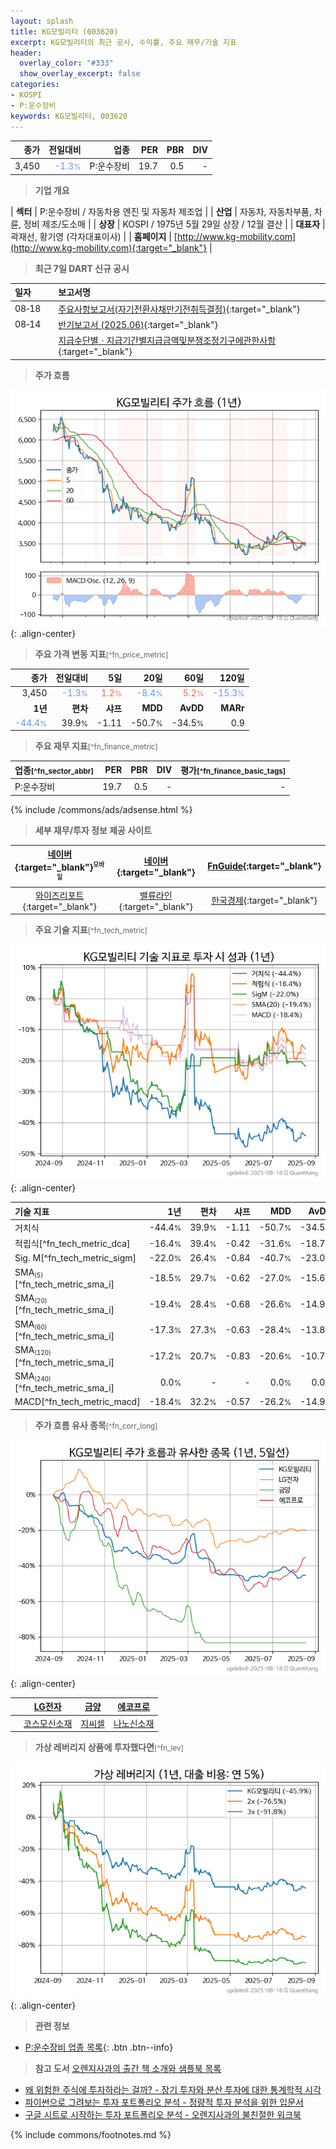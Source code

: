 ```yaml
---
layout: splash
title: KG모빌리티 (003620)
excerpt: KG모빌리티의 최근 공시, 수익률, 주요 재무/기술 지표
header:
  overlay_color: "#333"
  show_overlay_excerpt: false
categories:
- KOSPI
- P:운수장비
keywords: KG모빌리티, 003620
---
```


| **종가** | **전일대비** | **업종** | **PER** | **PBR** | **DIV** |
| -------: | -----------: | -------: | ------: | ------: | ------: |
| 3,450 | <span style="color: cornflowerblue">-1.3<small>%</small></span> | P:운수장비 | 19.7 | 0.5 | - |

<!-- more -->


> **기업 개요**<a id="company"></a>

| <span style="white-space:nowrap;">**섹터**</span> | P:운수장비 / 자동차용 엔진 및 자동차 제조업 |
| <span style="white-space:nowrap;">**산업**</span> | 자동차, 자동차부품, 차륜, 정비 제조/도소매 |
| <span style="white-space:nowrap;">**상장**</span> | KOSPI / 1975년 5월 29일 상장 / 12월 결산 |
| <span style="white-space:nowrap;">**대표자**</span> | 곽재선, 황기영 (각자대표이사) |
| <span style="white-space:nowrap;">**홈페이지**</span> | [http://www.kg-mobility.com](http://www.kg-mobility.com){:target="_blank"} |


> **최근 7일 DART 신규 공시**<a id="dart"></a>

| **일자** |      | **보고서명** |
| :------- | :--- | :----------- |
| 08&#x2011;18 | | [주요사항보고서(자기전환사채만기전취득결정)](https://dart.fss.or.kr/dsaf001/main.do?rcpNo=20250818000099){:target="_blank"} |
| 08&#x2011;14 | | [반기보고서 (2025.06)](https://dart.fss.or.kr/dsaf001/main.do?rcpNo=20250814001735){:target="_blank"} |
|  | | [지급수단별ㆍ지급기간별지급금액및분쟁조정기구에관한사항](https://dart.fss.or.kr/dsaf001/main.do?rcpNo=20250814000250){:target="_blank"} |


> **주가 흐름**<a id="price"></a>

![003620](/stock/images/003620.png){: .align-center}


> **주요 가격 변동 지표**<small>[^fn_price_metric]</small>

| **종가** | **전일대비** | **5일** | **20일** | **60일** | **120일** |
| -------: | -----------: | ------: | -------: | -------: | --------: |
| 3,450 | <span style="color: cornflowerblue">-1.3<small>%</small></span> | <span style="color: tomato">1.2<small>%</small></span> | <span style="color: cornflowerblue">-8.4<small>%</small></span> | <span style="color: tomato">5.2<small>%</small></span> | <span style="color: cornflowerblue">-15.3<small>%</small></span> |
| **1년** | **편차** | **샤프** | **MDD** | **AvDD** | **MARr** |
| <span style="color: cornflowerblue">-44.4<small>%</small></span> | 39.9<small>%</small> | -1.11 | -50.7<small>%</small> | -34.5<small>%</small> | 0.9 |


> **주요 재무 지표**<small>[^fn_finance_metric]</small>

| **업종**<small>[^fn_sector_abbr]</small> | **PER** | **PBR** | **DIV** | **평가**<small>[^fn_finance_basic_tags]</small> |
| :--------------------------------------- | ------: | ------: | ------: | ----------------------------------------------: |
| P:운수장비 | 19.7 | 0.5 | - | - |



{% include /commons/ads/adsense.html %}

> **세부 재무/투자 정보 제공 사이트**

| [네이버](https://m.stock.naver.com/domestic/stock/003620/finance/summary){:target="_blank"}<sup><small>모바일</small></sup> | [네이버](https://finance.naver.com/item/coinfo.naver?code=003620){:target="_blank"} | [FnGuide](https://comp.fnguide.com/SVO2/ASP/SVD_Invest.asp?gicode=A003620&MenuYn=Y){:target="_blank"} |
| :---: | :---: | :---: |
| [와이즈리포트](https://comp.wisereport.co.kr/company/c1040001.aspx?cmp_cd=003620){:target="_blank"} | [밸류라인](https://www.valueline.co.kr/finance/summary/003620){:target="_blank"} | [한국경제](https://markets.hankyung.com/stock/003620/financial-summary){:target="_blank"} |


> **주요 기술 지표**<small>[^fn_tech_metric]</small>


![003620](/stock/images/003620_tech.png){: .align-center}

| **기술 지표** | **1년** | **편차** | **샤프** | **MDD** | **AvDD** |
| :------------ | ------: | -----------: | -------: | ------: | -------: |
| 거치식 | -44.4<small>%</small> | 39.9<small>%</small> | -1.11 | -50.7<small>%</small> | -34.5<small>%</small> |
| 적립식[^fn_tech_metric_dca] | -16.4<small>%</small> | 39.4<small>%</small> | -0.42 | -31.6<small>%</small> | -18.7<small>%</small> |
| Sig. M[^fn_tech_metric_sigm] | -22.0<small>%</small> | 26.4<small>%</small> | -0.84 | -40.7<small>%</small> | -23.0<small>%</small> |
| SMA<small><sub>(5)</sub></small>[^fn_tech_metric_sma_i] | -18.5<small>%</small> | 29.7<small>%</small> | -0.62 | -27.0<small>%</small> | -15.6<small>%</small> |
| SMA<small><sub>(20)</sub></small>[^fn_tech_metric_sma_i] | -19.4<small>%</small> | 28.4<small>%</small> | -0.68 | -26.6<small>%</small> | -14.9<small>%</small> |
| SMA<small><sub>(60)</sub></small>[^fn_tech_metric_sma_i] | -17.3<small>%</small> | 27.3<small>%</small> | -0.63 | -28.4<small>%</small> | -13.8<small>%</small> |
| SMA<small><sub>(120)</sub></small>[^fn_tech_metric_sma_i] | -17.2<small>%</small> | 20.7<small>%</small> | -0.83 | -20.6<small>%</small> | -10.7<small>%</small> |
| SMA<small><sub>(240)</sub></small>[^fn_tech_metric_sma_i] | 0.0<small>%</small> | - | - | 0.0<small>%</small> | 0.0<small>%</small> |
| MACD[^fn_tech_metric_macd] | -18.4<small>%</small> | 32.2<small>%</small> | -0.57 | -26.2<small>%</small> | -14.9<small>%</small> |


> **주가 흐름 유사 종목**<a id="corr"></a><small>[^fn_corr_long]</small>

![003620](/stock/images/003620_corr.png){: .align-center}

|       | [LG전자](/066570/) | [금양](/001570/) | [에코프로](/086520/) |
| :---: | :------------------------------------: | :------------------------------------: | :------------------------------------: |
|       | [코스모신소재](/005070/) | [지씨셀](/144510/) | [나노신소재](/121600/) |


> **가상 레버리지 상품에 투자했다면**<a id="2x"></a><small>[^fn_lev]</small>

![003620](/stock/images/003620_2x.png){: .align-center}


> **관련 정보**

- [P:운수장비 업종 목록](/stats/sector/kospi_업종_운수장비_종목/){: .btn .btn--info}

> **참고 도서** [오렌지사과의 출간 책 소개와 샘플북 목록](https://kongdori.tistory.com/691)

- [왜 위험한 주식에 투자하라는 걸까? - 장기 투자와 분산 투자에 대한 통계학적 시각](https://kongdori.tistory.com/421)
- [파이썬으로 그려보는 투자 포트폴리오 분석  - 정량적 투자 분석을 위한 입문서](https://kongdori.tistory.com/643)
- [구글 시트로 시작하는 투자 포트폴리오 분석 - 오렌지사과의 불친절한 워크북](https://kongdori.tistory.com/449)


{% include commons/footnotes.md %}